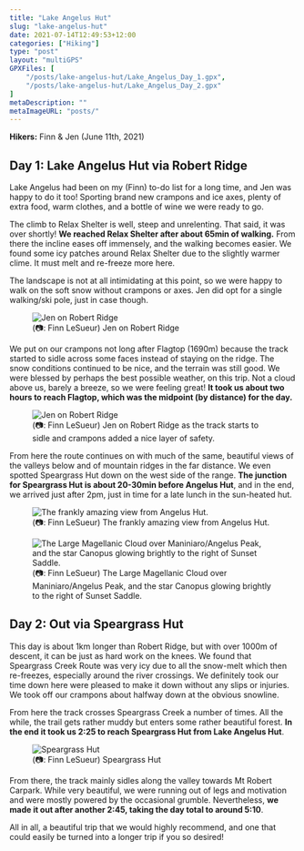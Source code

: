 ```yaml
---
title: "Lake Angelus Hut"
slug: "lake-angelus-hut"
date: 2021-07-14T12:49:53+12:00
categories: ["Hiking"]
type: "post"
layout: "multiGPS"
GPXFiles: [
    "/posts/lake-angelus-hut/Lake_Angelus_Day_1.gpx",
    "/posts/lake-angelus-hut/Lake_Angelus_Day_2.gpx"
]
metaDescription: ""
metaImageURL: "posts/"
---
```


__Hikers:__ Finn & Jen (June 11th, 2021)

## Day 1: Lake Angelus Hut via Robert Ridge

<div id="Lake_Angelus_Day_1"></div>

Lake Angelus had been on my (Finn) to-do list for a long time, and Jen was happy to do it too! Sporting brand new crampons and ice axes, plenty of extra food, warm clothes, and a bottle of wine we were ready to go.

The climb to Relax Shelter is well, steep and unrelenting. That said, it was over shortly! __We reached Relax Shelter after about 65min of walking.__ From there the incline eases off immensely, and the walking becomes easier. We found some icy patches around Relax Shelter due to the slightly warmer clime. It must melt and re-freeze more here.

<!--more-->

The landscape is not at all intimidating at this point, so we were happy to walk on the soft snow without crampons or axes. Jen did opt for a single walking/ski pole, just in case though.

<figure>
  <img src="/posts/lake-angelus-hut/IMG_6196.jpeg" alt="Jen on Robert Ridge"/>
  <figcaption>(📷: Finn LeSueur) Jen on Robert Ridge</figcaption>
</figure>

We put on our crampons not long after Flagtop (1690m) because the track started to sidle across some faces instead of staying on the ridge. The snow conditions continued to be nice, and the terrain was still good. We were blessed by perhaps the best possible weather, on this trip. Not a cloud above us, barely a breeze, so we were feeling great! __It took us about two hours to reach Flagtop, which was the midpoint (by distance) for the day.__

<figure>
  <img src="/posts/lake-angelus-hut/IMG_6203.jpeg" alt="Jen on Robert Ridge"/>
  <figcaption>(📷: Finn LeSueur) Jen on Robert Ridge as the track starts to sidle and crampons added a nice layer of safety.</figcaption>
</figure>

From here the route continues on with much of the same, beautiful views of the valleys below and of mountain ridges in the far distance. We even spotted Speargrass Hut down on the west side of the range. __The junction for Speargrass Hut is about 20-30min before Angelus Hut__, and in the end, we arrived just after 2pm, just in time for a late lunch in the sun-heated hut.

<figure>
  <img src="/posts/lake-angelus-hut/IMG_2561.jpeg" alt="The frankly amazing view from Angelus Hut."/>
  <figcaption>(📷: Finn LeSueur) The frankly amazing view from Angelus Hut.</figcaption>
</figure>

<figure>
  <img src="/posts/lake-angelus-hut/IMG_6236.jpeg" alt="The Large Magellanic Cloud over Maniniaro/Angelus Peak, and the star Canopus glowing brightly to the right of Sunset Saddle."/>
  <figcaption>(📷: Finn LeSueur) The Large Magellanic Cloud over Maniniaro/Angelus Peak, and the star Canopus glowing brightly to the right of Sunset Saddle.</figcaption>
</figure>

## Day 2: Out via Speargrass Hut

<div id="Lake_Angelus_Day_2"></div>

This day is about 1km longer than Robert Ridge, but with over 1000m of descent, it can be just as hard work on the knees. We found that Speargrass Creek Route was very icy due to all the snow-melt which then re-freezes, especially around the river crossings. We definitely took our time down here were pleased to make it down without any slips or injuries. We took off our crampons about halfway down at the obvious snowline.

From here the track crosses Speargrass Creek a number of times. All the while, the trail gets rather muddy but enters some rather beautiful forest. __In the end it took us 2:25 to reach Speargrass Hut from Lake Angelus Hut__. 

<figure>
  <img src="/posts/lake-angelus-hut/IMG_2599.jpeg" alt="Speargrass Hut"/>
  <figcaption>(📷: Finn LeSueur) Speargrass Hut</figcaption>
</figure>

From there, the track mainly sidles along the valley towards Mt Robert Carpark. While very beautiful, we were running out of legs and motivation and were mostly powered by the occasional grumble. Nevertheless, __we made it out after another 2:45, taking the day total to around 5:10__.

All in all, a beautiful trip that we would highly recommend, and one that could easily be turned into a longer trip if you so desired!
